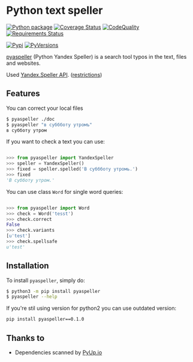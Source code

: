 # Python text speller

[![Python package](https://github.com/oriontvv/pyaspeller/workflows/Python%20package/badge.svg)](https://github.com/oriontvv/pyaspeller/actions)       [![Coverage Status](https://img.shields.io/coveralls/oriontvv/pyaspeller.svg)](https://coveralls.io/r/oriontvv/pyaspeller)         [![CodeQuality](https://codeclimate.com/github/oriontvv/pyaspeller/badges/gpa.svg)](https://codeclimate.com/github/oriontvv/pyaspeller)          [![Requirements Status](https://requires.io/github/oriontvv/pyaspeller/requirements.svg?branch=master)](https://requires.io/github/oriontvv/pyaspeller/requirements/?branch=master)


[![Pypi](http://img.shields.io/pypi/v/pyaspeller.svg?style=flat)](http://badge.fury.io/py/pyaspeller)     [![PyVersions](https://img.shields.io/pypi/pyversions/pyaspeller.svg)](https://img.shields.io/pypi/pyversions/pyaspeller.svg)


[pyaspeller](https://github.com/oriontvv/pyaspeller) (Python Yandex Speller) is a search tool typos in the text, files and websites.

Used [Yandex.Speller API](https://tech.yandex.ru/speller/doc/dg/concepts/About-docpage/). ([restrictions](<https://yandex.ru/legal/speller_api/>))


## Features

You can correct your local files

``` bash 
$ pyaspeller ./doc
$ pyaspeller "в суббботу утромъ"
в субботу утром
```

If you want to check a text you can use:

```python

>>> from pyaspeller import YandexSpeller
>>> speller = YandexSpeller()
>>> fixed = speller.spelled('В суббботу утромь.')
>>> fixed
'В субботу утром.'
```

You can use class `Word` for single word queries:
```python

>>> from pyaspeller import Word
>>> check = Word('tesst')
>>> check.correct
False
>>> check.variants
[u'test']
>>> check.spellsafe
u'test'
```


## Installation


To install `pyaspeller`, simply do:

``` bash
$ python3 -m pip install pyaspeller
$ pyaspeller --help
```

If you're stil using version for python2 you can use outdated version:
```bash
pip install pyaspeller==0.1.0
```

## Thanks to
* Dependencies scanned by [PyUp.io](https://pyup.io/)
